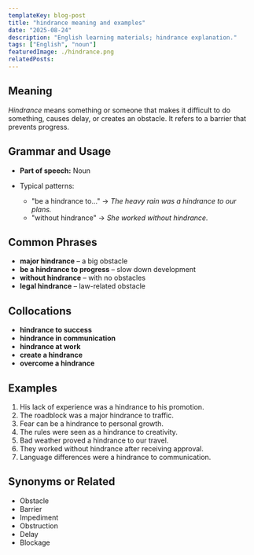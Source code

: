 ```yaml
---
templateKey: blog-post
title: "hindrance meaning and examples"
date: "2025-08-24"
description: "English learning materials; hindrance explanation."
tags: ["English", "noun"]
featuredImage: ./hindrance.png
relatedPosts:
---
```


## Meaning

_Hindrance_ means something or someone that makes it difficult to do something, causes delay, or creates an obstacle. It refers to a barrier that prevents progress.

## Grammar and Usage

- **Part of speech:** Noun
- Typical patterns:

  - "be a hindrance to…" → _The heavy rain was a hindrance to our plans._
  - "without hindrance" → _She worked without hindrance._

## Common Phrases

- **major hindrance** – a big obstacle
- **be a hindrance to progress** – slow down development
- **without hindrance** – with no obstacles
- **legal hindrance** – law-related obstacle

## Collocations

- **hindrance to success**
- **hindrance in communication**
- **hindrance at work**
- **create a hindrance**
- **overcome a hindrance**

## Examples

1. His lack of experience was a hindrance to his promotion.
2. The roadblock was a major hindrance to traffic.
3. Fear can be a hindrance to personal growth.
4. The rules were seen as a hindrance to creativity.
5. Bad weather proved a hindrance to our travel.
6. They worked without hindrance after receiving approval.
7. Language differences were a hindrance to communication.

## Synonyms or Related

- Obstacle
- Barrier
- Impediment
- Obstruction
- Delay
- Blockage
